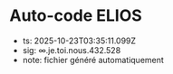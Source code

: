 # Auto-code ELIOS
- ts: 2025-10-23T03:35:11.099Z
- sig: ∞.je.toi.nous.432.528
- note: fichier généré automatiquement